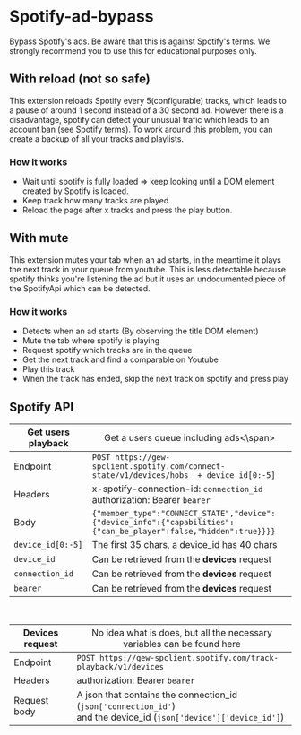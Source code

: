 # Spotify-ad-bypass
Bypass Spotify's ads. Be aware that this is against Spotify's terms. We strongly recommend you to use this for educational purposes only.
## With reload (not so safe)
This extension reloads Spotify every 5(configurable) tracks, which leads to a pause of around 1 second instead of a 30 second ad.
However there is a disadvantage, spotify can detect your unusual trafic which leads to an account ban (see Spotify terms). To work around this problem, you can create a backup of all your tracks and playlists.
### How it works
- Wait until spotify is fully loaded => keep looking until a DOM element created by Spotify is loaded.
- Keep track how many tracks are played.
- Reload the page after x tracks and press the play button.
## With mute
This extension mutes your tab when an ad starts, in the meantime it plays the next track in your queue from youtube. This is less detectable because spotify thinks you're listening the ad but it uses an undocumented piece of the SpotifyApi which can be detected.
### How it works
- Detects when an ad starts (By observing the title DOM element)
- Mute the tab where spotify is playing
- Request spotify which tracks are in the queue
- Get the next track and find a comparable on Youtube
- Play this track
- When the track has ended, skip the next track on spotify and press play

## Spotify API
|Get users playback|<span style="font-weight:normal">Get a users queue including ads<\span>|
|-|-|
|Endpoint|`POST https://gew-spclient.spotify.com/connect-state/v1/devices/hobs_ + device_id[0:-5]`|
|Headers|x-spotify-connection-id: `connection_id` <br> authorization: Bearer `bearer`|
|Body|`{"member_type":"CONNECT_STATE","device":{"device_info":{"capabilities":{"can_be_player":false,"hidden":true}}}}`|
|`device_id[0:-5]`|The first 35 chars, a device_id has 40 chars|
|`device_id`|Can be retrieved from the **devices** request|
|`connection_id`|Can be retrieved from the **devices** request|
|`bearer`|Can be retrieved from the **devices** request|

<br>

|Devices request|<span style="font-weight:normal">No idea what is does, but all the necessary variables can be found here</span>|
|-|-|
|Endpoint|`POST https://gew-spclient.spotify.com/track-playback/v1/devices`|
|Headers|authorization: Bearer `bearer`|
|Request body|A json that contains the connection_id (`json['connection_id'`)<br>and the device_id (`json['device']['device_id']`)
